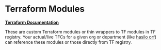 # Terraform Modules #

[__Terraform Documentation__](https://github.com/samkbit/tf-doc)

These are custom Terraform modules or thin wrappers to TF modules in TF registry. Your actual/live TFCs for a given org or department (like [hasilo orf](https://github.com/samkbit/tf-hasilo)) can reference these modules or those directly from TF registry.

